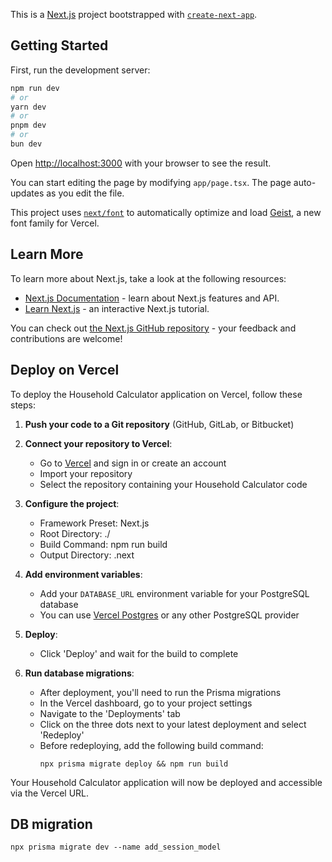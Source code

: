 This is a [Next.js](https://nextjs.org) project bootstrapped with [`create-next-app`](https://nextjs.org/docs/app/api-reference/cli/create-next-app).

## Getting Started

First, run the development server:

```bash
npm run dev
# or
yarn dev
# or
pnpm dev
# or
bun dev
```

Open [http://localhost:3000](http://localhost:3000) with your browser to see the result.

You can start editing the page by modifying `app/page.tsx`. The page auto-updates as you edit the file.

This project uses [`next/font`](https://nextjs.org/docs/app/building-your-application/optimizing/fonts) to automatically optimize and load [Geist](https://vercel.com/font), a new font family for Vercel.

## Learn More

To learn more about Next.js, take a look at the following resources:

- [Next.js Documentation](https://nextjs.org/docs) - learn about Next.js features and API.
- [Learn Next.js](https://nextjs.org/learn) - an interactive Next.js tutorial.

You can check out [the Next.js GitHub repository](https://github.com/vercel/next.js) - your feedback and contributions are welcome!

## Deploy on Vercel

To deploy the Household Calculator application on Vercel, follow these steps:

1. **Push your code to a Git repository** (GitHub, GitLab, or Bitbucket)

2. **Connect your repository to Vercel**:
   - Go to [Vercel](https://vercel.com/new) and sign in or create an account
   - Import your repository
   - Select the repository containing your Household Calculator code

3. **Configure the project**:
   - Framework Preset: Next.js
   - Root Directory: ./
   - Build Command: npm run build
   - Output Directory: .next

4. **Add environment variables**:
   - Add your `DATABASE_URL` environment variable for your PostgreSQL database
   - You can use [Vercel Postgres](https://vercel.com/docs/storage/vercel-postgres) or any other PostgreSQL provider

5. **Deploy**:
   - Click 'Deploy' and wait for the build to complete

6. **Run database migrations**:
   - After deployment, you'll need to run the Prisma migrations
   - In the Vercel dashboard, go to your project settings
   - Navigate to the 'Deployments' tab
   - Click on the three dots next to your latest deployment and select 'Redeploy'
   - Before redeploying, add the following build command:
     ```
     npx prisma migrate deploy && npm run build
     ```

Your Household Calculator application will now be deployed and accessible via the Vercel URL.


## DB migration

```
npx prisma migrate dev --name add_session_model
```